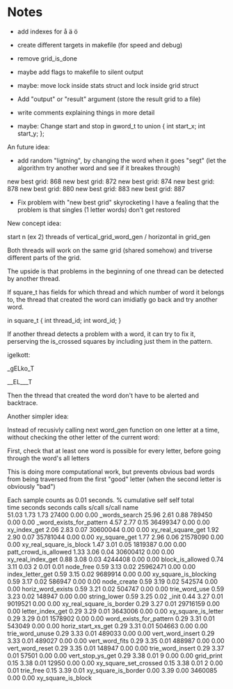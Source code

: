 # Notes
- add indexes for å ä ö
- create different targets in makefile (for speed and debug)
- remove grid_is_done
- maybe add flags to makefile to silent output
- maybe: move lock inside stats struct and lock inside grid struct
- Add "output" or "result" argument
  (store the result grid to a file)
- write comments explaining things in more detail

- maybe: Change start and stop in gword_t to
union
{
  int start_x;
  int start_y;
};

An future idea:

- add random "ligtning", by changing the word when it goes "segt"
  (let the algorithm try another word and see if it breakes through)


new best grid: 868
new best grid: 872
new best grid: 874
new best grid: 878
new best grid: 880
new best grid: 883
new best grid: 887

- Fix problem with "new best grid" skyrocketing
I have a fealing that the problem is that singles (1 letter words) don't get restored

New concept idea:

start n (ex 2) threads of vertical_grid_word_gen / horizontal in grid_gen

Both threads will work on the same grid (shared somehow) and triverse
different parts of the grid.

The upside is that problems in the beginning of one thread can be detected by another thread.

If square_t has fields for which thread and which number of word it belongs to,
the thread that created the word can imidiatly go back and try another word.

in square_t
{
  int thread_id;
  int word_id;
}

If another thread detects a problem with a word, it can try to fix it,
perserving the is_crossed squares by including just them in the pattern.

igelkott:

_gELko_T

__EL___T

Then the thread that created the word don't have to be alerted and backtrace.



Another simpler idea:

Instead of recusivly calling next word_gen function on one letter at a time,
without checking the other letter of the current word:

First, check that at least one word is possible for every letter, before
going through the word's all letters

This is doing more computational work, but prevents obvious bad words from 
being traversed from the first "good" letter
(when the second letter is obviously "bad")


Each sample counts as 0.01 seconds.
  %   cumulative   self              self     total           
 time   seconds   seconds    calls   s/call   s/call  name    
 51.03      1.73     1.73    27400     0.00     0.00  _words_search
 25.96      2.61     0.88   789450     0.00     0.00  _word_exists_for_pattern
  4.57      2.77     0.15 36499347     0.00     0.00  xy_index_get
  2.06      2.83     0.07 30600044     0.00     0.00  xy_real_square_get
  1.92      2.90     0.07 35781044     0.00     0.00  xy_square_get
  1.77      2.96     0.06 21578090     0.00     0.00  xy_real_square_is_block
  1.47      3.01     0.05  1819387     0.00     0.00  patt_crowd_is_allowed
  1.33      3.06     0.04 30600412     0.00     0.00  xy_real_index_get
  0.88      3.08     0.03  4244408     0.00     0.00  block_is_allowed
  0.74      3.11     0.03        2     0.01     0.01  node_free
  0.59      3.13     0.02 25962471     0.00     0.00  index_letter_get
  0.59      3.15     0.02  9689914     0.00     0.00  xy_square_is_blocking
  0.59      3.17     0.02   586947     0.00     0.00  node_create
  0.59      3.19     0.02   542574     0.00     0.00  horiz_word_exists
  0.59      3.21     0.02   504747     0.00     0.00  trie_word_use
  0.59      3.23     0.02   148947     0.00     0.00  string_lower
  0.59      3.25     0.02                             _init
  0.44      3.27     0.01  9019521     0.00     0.00  xy_real_square_is_border
  0.29      3.27     0.01 29716159     0.00     0.00  letter_index_get
  0.29      3.29     0.01  3643006     0.00     0.00  xy_square_is_letter
  0.29      3.29     0.01  1578902     0.00     0.00  word_exists_for_pattern
  0.29      3.31     0.01   543049     0.00     0.00  horiz_start_xs_get
  0.29      3.31     0.01   504663     0.00     0.00  trie_word_unuse
  0.29      3.33     0.01   489033     0.00     0.00  vert_word_insert
  0.29      3.33     0.01   489027     0.00     0.00  vert_word_fits
  0.29      3.35     0.01   488987     0.00     0.00  vert_word_reset
  0.29      3.35     0.01   148947     0.00     0.00  trie_word_insert
  0.29      3.37     0.01    57501     0.00     0.00  vert_stop_ys_get
  0.29      3.38     0.01        9     0.00     0.00  grid_print
  0.15      3.38     0.01    12950     0.00     0.00  xy_square_set_crossed
  0.15      3.38     0.01        2     0.00     0.01  trie_free
  0.15      3.39     0.01                             xy_square_is_border
  0.00      3.39     0.00  3460085     0.00     0.00  xy_square_is_block
